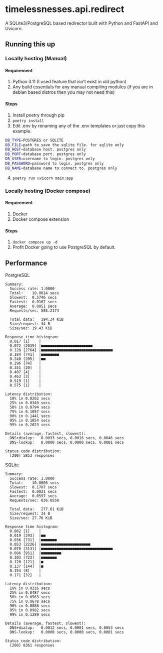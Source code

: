 # timelessnesses.api.redirect
A SQLite3/PostgreSQL based redirector built with Python and FastAPI and Uvicorn.

## Running this up
### Locally hosting (Manual)
#### Requirement
1. Python 3.11 (I used feature that isn't exist in old python)
2. Any build essentials for any manual compiling modules (if you are in debian based distros then you may not need this)
#### Steps
1. Install poetry through pip
2. `poetry install`
3. Edit .env by renaming any of the .env templates or just copy this example.

```sh
DB_TYPE=POSTGRES or SQLITE
DB_FILE=path to save the sqlite file. for sqlite only
DB_HOST=database host. postgres only
DB_PORT=database port. postgres only
DB_USER=username to login. postgres only
DB_PASSWORD=password to login. postgres only
DB_NAME=database name to connect to. postgres only
```

4. `poetry run uvicorn main:app`

### Locally hosting (Docker compose)

#### Requirement

1. Docker
2. Docker compose extension

#### Steps

1. `docker compose up -d`
2. Profit
Docker going to use PostgreSQL by default.

## Performance

PostgreSQL

```shell
Summary:
  Success rate:	1.0000
  Total:	10.0014 secs
  Slowest:	0.5746 secs
  Fastest:	0.0167 secs
  Average:	0.0851 secs
  Requests/sec:	585.2174

  Total data:	194.34 KiB
  Size/request:	34 B
  Size/sec:	19.43 KiB

Response time histogram:
  0.017 [1]    |
  0.072 [2039] |■■■■■■■■■■■■■■■■■■■■■■■
  0.128 [2764] |■■■■■■■■■■■■■■■■■■■■■■■■■■■■■■■■
  0.184 [741]  |■■■■■■■■
  0.240 [205]  |■■
  0.296 [74]   |
  0.351 [20]   |
  0.407 [4]    |
  0.463 [3]    |
  0.519 [1]    |
  0.575 [1]    |

Latency distribution:
  10% in 0.0262 secs
  25% in 0.0349 secs
  50% in 0.0794 secs
  75% in 0.1057 secs
  90% in 0.1441 secs
  95% in 0.1854 secs
  99% in 0.2623 secs

Details (average, fastest, slowest):
  DNS+dialup:	0.0033 secs, 0.0016 secs, 0.0046 secs
  DNS-lookup:	0.0000 secs, 0.0000 secs, 0.0001 secs

Status code distribution:
  [200] 5853 responses

```

SQLite

```shell
Summary:
  Success rate:	1.0000
  Total:	10.0005 secs
  Slowest:	0.1707 secs
  Fastest:	0.0021 secs
  Average:	0.0597 secs
  Requests/sec:	836.0558

  Total data:	277.61 KiB
  Size/request:	34 B
  Size/sec:	27.76 KiB

Response time histogram:
  0.002 [1]    |
  0.019 [293]  |■■
  0.036 [731]  |■■■■■■■
  0.053 [2226] |■■■■■■■■■■■■■■■■■■■■■■
  0.070 [3131] |■■■■■■■■■■■■■■■■■■■■■■■■■■■■■■■■
  0.086 [951]  |■■■■■■■■■
  0.103 [723]  |■■■■■■■
  0.120 [121]  |■
  0.137 [144]  |■
  0.154 [8]    |
  0.171 [32]   |

Latency distribution:
  10% in 0.0316 secs
  25% in 0.0487 secs
  50% in 0.0563 secs
  75% in 0.0678 secs
  90% in 0.0886 secs
  95% in 0.0982 secs
  99% in 0.1289 secs

Details (average, fastest, slowest):
  DNS+dialup:	0.0012 secs, 0.0001 secs, 0.0053 secs
  DNS-lookup:	0.0000 secs, 0.0000 secs, 0.0001 secs

Status code distribution:
  [200] 8361 responses
```